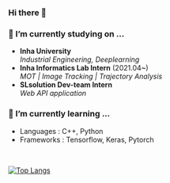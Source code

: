 ### Hi there 👋

### 🔭 I’m currently studying on ...
- **Inha University** <br>
*Industrial Engineering, Deeplearning* <br>
- **Inha Informatics Lab Intern** (2021.04~)<br>
*MOT | Image Tracking | Trajectory Analysis*<br>
- **SLsolution Dev-team Intern**<br>
*Web API application*

### 🌱 I’m currently learning ...
- Languages : C++, Python
- Frameworks : Tensorflow, Keras, Pytorch
<br>


[![Top Langs](https://github-readme-stats.vercel.app/api/top-langs/?username=keywoong)](https://github.com/anuraghazra/github-readme-stats)





<!--
**keywoong/keywoong** is a ✨ _special_ ✨ repository because its `README.md` (this file) appears on your GitHub profile.

Here are some ideas to get you started:

- 🔭 I’m currently working on ...
- 🌱 I’m currently learning ...
- 👯 I’m looking to collaborate on ...
- 🤔 I’m looking for help with ...
- 💬 Ask me about ...
- 📫 How to reach me: ...
- 😄 Pronouns: ...
- ⚡ Fun fact: ...
-->

